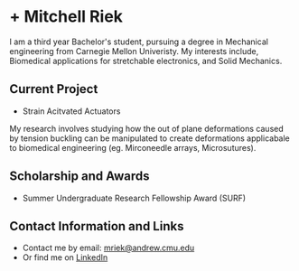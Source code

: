 # + Mitchell Riek 

I am a third year Bachelor's student, pursuing a degree in Mechanical engineering from Carnegie Mellon Univeristy. My interests include, Biomedical applications for stretchable electronics, and Solid Mechanics.

## Current Project

- Strain Acitvated Actuators

My research involves studying how the out of plane deformations caused by tension buckling can be manipulated to create deformations applicabale to biomedical engineering (eg. Mirconeedle arrays, Microsutures).

## Scholarship and Awards

- Summer Undergraduate Research Fellowship Award (SURF)

## Contact Information and Links

- Contact me by email: mriek@andrew.cmu.edu
- Or find me on [LinkedIn][1]

[1]:http://www.linkedin.com/in/mitchell-riek


